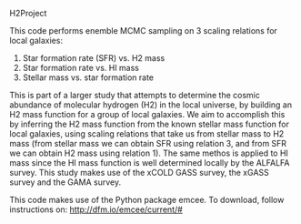 H2Project

This code performs enemble MCMC sampling on 3 scaling relations for local galaxies:

1. Star formation rate (SFR) vs. H2 mass
2. Star formation rate vs. HI mass
3. Stellar mass vs. star formation rate

This is part of a larger study that attempts to determine the cosmic abundance of molecular hydrogen (H2) in the local universe, by building an H2 mass function for a group of local galaxies. We aim to accomplish this by inferring the H2 mass function from the known stellar mass function for local galaxies, using scaling relations that take us from stellar mass to H2 mass (from stellar mass we can obtain SFR using relation 3, and from SFR we can obtain H2 mass using relation 1). The same methos is applied to HI mass since the HI mass function is well determined locally by the ALFALFA survey. This study makes use of the xCOLD GASS survey, the xGASS survey and the GAMA survey.

This code makes use of the Python package emcee. To download, follow instructions on: http://dfm.io/emcee/current/#
